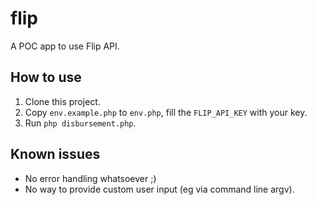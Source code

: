 # flip

A POC app to use Flip API.

## How to use

1. Clone this project.
2. Copy `env.example.php` to `env.php`, fill the `FLIP_API_KEY` with your key.
3. Run `php disbursement.php`.

## Known issues

- No error handling whatsoever ;)
- No way to provide custom user input (eg via command line argv).
